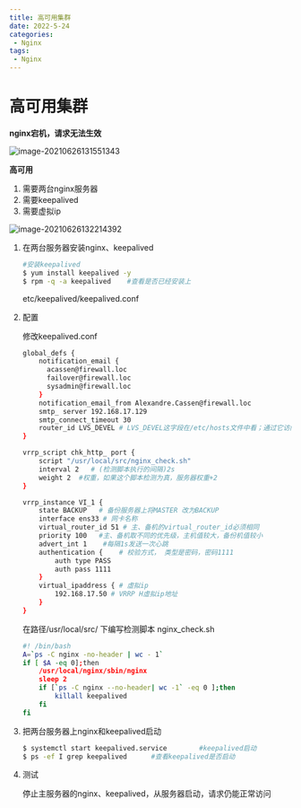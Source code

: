 ```yaml
---
title: 高可用集群
date: 2022-5-24
categories:
 - Nginx
tags:
 - Nginx
---
```


# 高可用集群

**nginx宕机，请求无法生效**

![image-20210626131551343](https://www.itdu.tech/image//image-20210626131551343.png)

**高可用**

1.  需要两台nginx服务器
2.  需要keepalived
3.  需要虚拟ip

![image-20210626132214392](https://www.itdu.tech/image//image-20210626132214392.png)

1. 在两台服务器安装nginx、keepalived

    ```bash
    #安装keepalived
    $ yum install keepalived -y
    $ rpm -q -a keepalived    #查看是否已经安装上
    ```

    etc/keepalived/keepalived.conf

2. 配置

    修改keepalived.conf

    ```bash
    global_defs {
    	notification_email {
    	  acassen@firewall.loc
    	  failover@firewall.loc
    	  sysadmin@firewall.loc
    	}
    	notification_email_from Alexandre.Cassen@firewall.loc
    	smtp_ server 192.168.17.129
    	smtp_connect_timeout 30
    	router_id LVS_DEVEL	# LVS_DEVEL这字段在/etc/hosts文件中看；通过它访问到主机
    }
    
    vrrp_script chk_http_ port {
    	script "/usr/local/src/nginx_check.sh"
    	interval 2   # (检测脚本执行的间隔)2s
    	weight 2  #权重，如果这个脚本检测为真，服务器权重+2
    }
    
    vrrp_instance VI_1 {
    	state BACKUP   # 备份服务器上将MASTER 改为BACKUP
    	interface ens33 # 网卡名称
    	virtual_router_id 51 # 主、备机的virtual_router_id必须相同
    	priority 100   #主、备机取不同的优先级，主机值较大，备份机值较小
    	advert_int 1	#每隔1s发送一次心跳
    	authentication {	# 校验方式， 类型是密码，密码1111
            auth type PASS
            auth pass 1111
        }
    	virtual_ipaddress { # 虛拟ip
    		192.168.17.50 # VRRP H虛拟ip地址
    	}
    }
    ```

    在路径/usr/local/src/ 下编写检测脚本 nginx_check.sh

    ```bash
    #! /bin/bash
    A=`ps -C nginx -no-header | wc - 1`
    if [ $A -eq 0];then
    	/usr/local/nginx/sbin/nginx
    	sleep 2
    	if [`ps -C nginx --no-header| wc -1` -eq 0 ];then
    		killall keepalived
    	fi
    fi
    ```

3. 把两台服务器上nginx和keepalived启动

    ```bash
    $ systemctl start keepalived.service		#keepalived启动
    $ ps -ef I grep keepalived		#查看keepalived是否启动
    ```

4. 测试

    停止主服务器的nginx、keepalived，从服务器启动，请求仍能正常访问